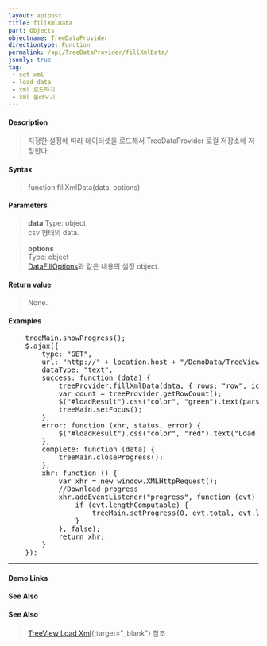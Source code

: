 ```yaml
---
layout: apipost
title: fillXmlData
part: Objects
objectname: TreeDataProvider
directiontype: Function
permalink: /api/TreeDataProvider/fillXmlData/
jsonly: true
tag:
 - set xml
 - load data
 - xml 로드하기
 - xml 불러오기
---
```



#### Description

> 지정한 설정에 따라 데이터셋을 로드해서 TreeDataProvider 로컬 저장소에 저장한다. 

#### Syntax

> function fillXmlData(data, options)

#### Parameters

> **data**
> Type: object  
> csv 형태의 data.  

> **options**  
> Type: object    
> [DataFillOptions](/api/types/DataFillOptions/)와 같은 내용의 설정 object.    

#### Return value

> None.   

#### Examples 

<pre class="prettyprint">
    treeMain.showProgress();
    $.ajax({
        type: "GET",
        url: "http://" + location.host + "/DemoData/TreeViewXmlData.xml?__time__=" + new Date().getTime(),
        dataType: "text",
        success: function (data) {
            treeProvider.fillXmlData(data, { rows: "row", icon: "icon" });
            var count = treeProvider.getRowCount();
            $("#loadResult").css("color", "green").text(parseInt(count).toLocaleString() + " rows loaded.").show();
            treeMain.setFocus();
        },
        error: function (xhr, status, error) {
            $("#loadResult").css("color", "red").text("Load failed: " + message).show();
        },
        complete: function (data) {
            treeMain.closeProgress();
        },
        xhr: function () {
            var xhr = new window.XMLHttpRequest();
            //Download progress
            xhr.addEventListener("progress", function (evt) {
                if (evt.lengthComputable) {
                    treeMain.setProgress(0, evt.total, evt.loaded);
                }
            }, false);
            return xhr;
        }
    });
</pre>

---

#### Demo Links
#### See Also

#### See Also

> [TreeView Load Xml](http://demo.realgrid.net/Demo/TreeLoadXmlData){:target="_blank"} 참조    
